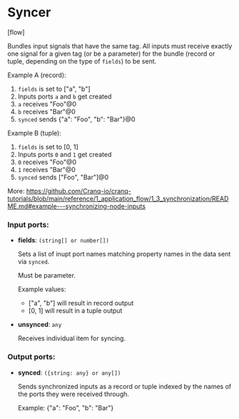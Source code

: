 # Syncer

[flow]

Bundles input signals that have the same tag. All inputs must receive exactly one signal for a given tag (or be a parameter) for the bundle (record or tuple, depending on the type of `fields`) to be sent.

Example A (record):
1. `fields` is set to ["a", "b"]
2. Inputs ports `a` and `b` get created
3. `a` receives "Foo"@0
4. `b` receives "Bar"@0
5. `synced` sends {"a": "Foo", "b": "Bar"}@0

Example B (tuple):
1. `fields` is set to [0, 1]
2. Inputs ports `0` and `1` get created
3. `0` receives "Foo"@0
4. `1` receives "Bar"@0
5. `synced` sends ["Foo", "Bar"]@0

More: https://github.com/Cranq-io/cranq-tutorials/blob/main/reference/1_application_flow/1_3_synchronization/README.md#example---synchronizing-node-inputs

### Input ports:

* __fields__: `(string[] or number[])`

    Sets a list of inupt port names matching property names in the data sent via `synced`.
    
    Must be parameter.
    
    Example values:
    * ["a", "b"] will result in record output
    * [0, 1] will result in a tuple output


* __unsynced__: `any`

    Receives individual item for syncing.

### Output ports:

* __synced__: `({string: any} or any[])`

    Sends synchronized inputs as a record or tuple indexed by the names of the ports they were received through.
    
    Example:
    {"a": "Foo", "b": "Bar"}

